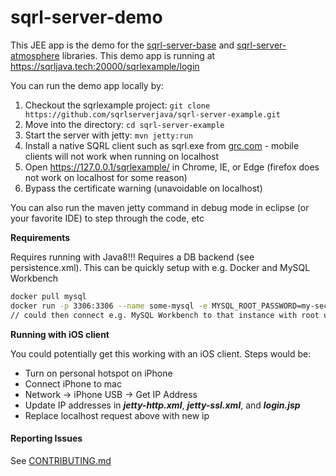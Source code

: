 <!--- http://dillinger.io/ --->
# sqrl-server-demo


This JEE app is the demo for the [sqrl-server-base](https://github.com/sqrlserverjava/sqrl-server-base)  and [sqrl-server-atmosphere](https://github.com/sqrlserverjava/sqrl-server-atmosphere) libraries.  This demo app is running at https://sqrljava.tech:20000/sqrlexample/login

You can run the demo app locally by:
1. Checkout the sqrlexample project:  `git clone https://github.com/sqrlserverjava/sqrl-server-example.git`
1. Move into the directory: `cd sqrl-server-example`
1. Start the server with jetty: `mvn jetty:run`
1. Install a native SQRL client such as sqrl.exe from [grc.com](https://www.grc.com/dev/sqrl.exe) - mobile clients will not work when running on localhost
1. Open https://127.0.0.1/sqrlexample/ in Chrome, IE, or Edge (firefox does not work on localhost for some reason)
1. Bypass the certificate warning (unavoidable on localhost)

You can also run the maven jetty command in debug mode in eclipse (or your favorite IDE) to step through the code, etc

**Requirements**

Requires running with Java8!!!
Requires a DB backend (see persistence.xml). This can be quickly setup with e.g. Docker and MySQL Workbench
```bash
docker pull mysql
docker run -p 3306:3306 --name some-mysql -e MYSQL_ROOT_PASSWORD=my-secret-pw -d mysql:latest // root user
// could then connect e.g. MySQL Workbench to that instance with root user
```
**Running with iOS client**

You could potentially get this working with an iOS client. Steps would be:
* Turn on personal hotspot on iPhone
* Connect iPhone to mac
* Network -> iPhone USB -> Get IP Address
* Update IP addresses in ***jetty-http.xml***, ***jetty-ssl.xml***, and ***login.jsp***
* Replace localhost request above with new ip

#### Reporting Issues
See [CONTRIBUTING.md](https://github.com/sqrlserverjava/sqrl-server-example/blob/master/CONTRIBUTING.md)